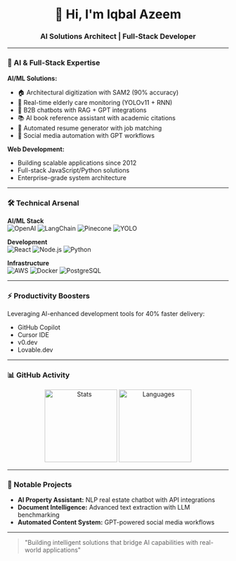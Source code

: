 <h1 align="center">👋 Hi, I'm Iqbal Azeem</h1>
<h3 align="center">AI Solutions Architect | Full-Stack Developer</h3>

---

### 🚀 AI & Full-Stack Expertise

**AI/ML Solutions:**
- 🏠 Architectural digitization with SAM2 (90% accuracy)
- 👴 Real-time elderly care monitoring (YOLOv11 + RNN)
- 💬 B2B chatbots with RAG + GPT integrations
- 📚 AI book reference assistant with academic citations
- 📝 Automated resume generator with job matching
- 📱 Social media automation with GPT workflows

**Web Development:**
- Building scalable applications since 2012
- Full-stack JavaScript/Python solutions
- Enterprise-grade system architecture

---

### 🛠️ Technical Arsenal

**AI/ML Stack**  
![OpenAI](https://img.shields.io/badge/-OpenAI-412991?logo=openai&logoColor=white)
![LangChain](https://img.shields.io/badge/-LangChain-00A67E?logo=langchain&logoColor=white)
![Pinecone](https://img.shields.io/badge/-Pinecone-430098?logo=pinecone&logoColor=white)
![YOLO](https://img.shields.io/badge/-YOLO-00FFFF?logo=yolo&logoColor=black)

**Development**  
![React](https://img.shields.io/badge/-React-61DAFB?logo=react&logoColor=white)
![Node.js](https://img.shields.io/badge/-Node.js-339933?logo=node.js&logoColor=white)
![Python](https://img.shields.io/badge/-Python-3776AB?logo=python&logoColor=white)

**Infrastructure**  
![AWS](https://img.shields.io/badge/-AWS-232F3E?logo=amazon-aws&logoColor=white)
![Docker](https://img.shields.io/badge/-Docker-2496ED?logo=docker&logoColor=white)
![PostgreSQL](https://img.shields.io/badge/-PostgreSQL-4169E1?logo=postgresql&logoColor=white)

---

### ⚡ Productivity Boosters

Leveraging AI-enhanced development tools for 40% faster delivery:
- GitHub Copilot
- Cursor IDE
- v0.dev
- Lovable.dev

---

### 📊 GitHub Activity

<p align="center">
  <img src="https://github-readme-stats.vercel.app/api?username=hexextract&show_icons=true&theme=radical" alt="Stats" height="165"/>
  <img src="https://github-readme-stats.vercel.app/api/top-langs/?username=hexextract&layout=compact&theme=radical" alt="Languages" height="165"/>
</p>

---

### 📌 Notable Projects

- **AI Property Assistant:** NLP real estate chatbot with API integrations
- **Document Intelligence:** Advanced text extraction with LLM benchmarking
- **Automated Content System:** GPT-powered social media workflows

---

> "Building intelligent solutions that bridge AI capabilities with real-world applications"
